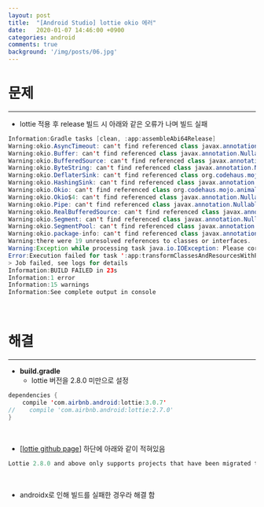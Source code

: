 ```yaml
---
layout: post
title:  "[Android Studio] lottie okio 에러"
date:   2020-01-07 14:46:00 +0900
categories: android
comments: true
background: '/img/posts/06.jpg'
---
```


# **문제**
-------------------------
- lottie 적용 후 release 빌드 시 아래와 같은 오류가 나며 빌드 실패

```java
Information:Gradle tasks [clean, :app:assembleAbi64Release]
Warning:okio.AsyncTimeout: can't find referenced class javax.annotation.Nullable
Warning:okio.Buffer: can't find referenced class javax.annotation.Nullable
Warning:okio.BufferedSource: can't find referenced class javax.annotation.Nullable
Warning:okio.ByteString: can't find referenced class javax.annotation.Nullable
Warning:okio.DeflaterSink: can't find referenced class org.codehaus.mojo.animal_sniffer.IgnoreJRERequirement
Warning:okio.HashingSink: can't find referenced class javax.annotation.Nullable
Warning:okio.Okio: can't find referenced class org.codehaus.mojo.animal_sniffer.IgnoreJRERequirement
Warning:okio.Okio$4: can't find referenced class javax.annotation.Nullable
Warning:okio.Pipe: can't find referenced class javax.annotation.Nullable
Warning:okio.RealBufferedSource: can't find referenced class javax.annotation.Nullable
Warning:okio.Segment: can't find referenced class javax.annotation.Nullable
Warning:okio.SegmentPool: can't find referenced class javax.annotation.Nullable
Warning:okio.package-info: can't find referenced class javax.annotation.ParametersAreNonnullByDefault
Warning:there were 19 unresolved references to classes or interfaces.
Warning:Exception while processing task java.io.IOException: Please correct the above warnings first.
Error:Execution failed for task ':app:transformClassesAndResourcesWithProguardForAbi64Release'.
> Job failed, see logs for details
Information:BUILD FAILED in 23s
Information:1 error
Information:15 warnings
Information:See complete output in console
```

<br>

# **해결**
-------------------------

- **build.gradle**
    - lottie 버전을 2.8.0 미만으로 설정

```java
dependencies {
    compile 'com.airbnb.android:lottie:3.0.7'
//    compile 'com.airbnb.android:lottie:2.7.0'
}
```

<br>

- [[lottie github page](https://github.com/airbnb/lottie-android)] 하단에 아래와 같이 적혀있음

```java
Lottie 2.8.0 and above only supports projects that have been migrated to androidx. For more information, read Google's migration guide.
```

<br>

- androidx로 인해 빌드를 실패한 경우라 해결 함